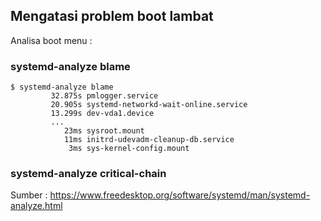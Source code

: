 ## Mengatasi problem boot lambat

Analisa boot menu :


### systemd-analyze blame

```
$ systemd-analyze blame
         32.875s pmlogger.service
         20.905s systemd-networkd-wait-online.service
         13.299s dev-vda1.device
         ...
            23ms sysroot.mount
            11ms initrd-udevadm-cleanup-db.service
             3ms sys-kernel-config.mount
```

### systemd-analyze critical-chain

Sumber : https://www.freedesktop.org/software/systemd/man/systemd-analyze.html

